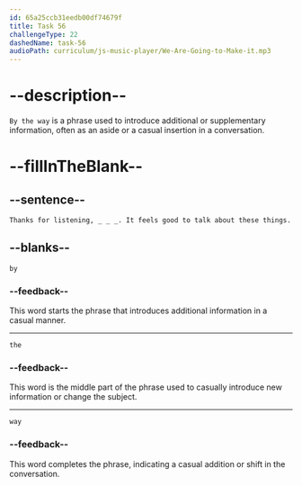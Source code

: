 ```yaml
---
id: 65a25ccb31eedb00df74679f
title: Task 56
challengeType: 22
dashedName: task-56
audioPath: curriculum/js-music-player/We-Are-Going-to-Make-it.mp3
---
```


<!--
AUDIO REFERENCE: 
Tom: Thanks for listening, by the way. It feels good to talk about these things.
-->

# --description--

`By the way` is a phrase used to introduce additional or supplementary information, often as an aside or a casual insertion in a conversation.

# --fillInTheBlank--

## --sentence--

`Thanks for listening, _ _ _. It feels good to talk about these things.`

## --blanks--

`by`

### --feedback--

This word starts the phrase that introduces additional information in a casual manner.

---

`the`

### --feedback--

This word is the middle part of the phrase used to casually introduce new information or change the subject.

---

`way`

### --feedback--

This word completes the phrase, indicating a casual addition or shift in the conversation.

